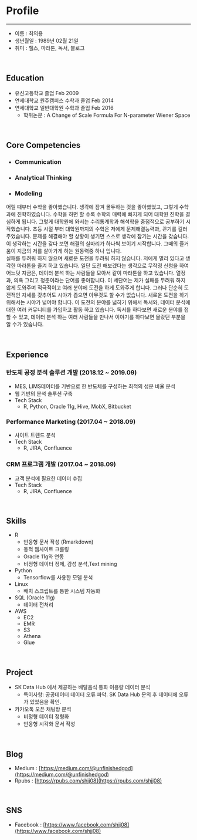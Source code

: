 # Profile
---
 - 이름 : 최의용
 - 생년월일 : 1989년 02월 21일
 - 취미 : 헬스, 마라톤, 독서, 블로그

<br>

Education
---
 - 유신고등학교 졸업 Feb 2009
 - 연세대학교 원주캠퍼스 수학과 졸업 Feb 2014
 - 연세대학교 일반대학원 수학과 졸업 Feb 2016
	-   학위논문 : A Change of Scale Formula For N-parameter Wiener Space
	
<br>

Core Competencies
---

 - ### Communication
 

 - ### Analytical Thinking

 - ### Modeling
 
어릴 때부터 수학을 좋아했습니다. 생각에 잠겨 몰두하는 것을 좋아했었고, 그렇게 수학과에 진학하였습니다. 수학을 하면 할 수록 수학의 매력에 빠지게 되어 대학원 진학을 결심하게 됩니다. 그렇게 대학원에 와서는 수리통계학과 해석학을 중점적으로 공부하기 시작했습니다. 초등 시절 부터 대학원까지의 수학은 저에게 문제해결능력과, 끈기를 길러 주었습니다. 문제를 해결해야 할 상황이 생기면 스스로 생각에 잠기는 시간을 갖습니다. 이 생각하는 시간을 갖다 보면 해결의 실마리가 하나씩 보이기 시작합니다. 그때의 즐거움이 지금의 저를 살아가게 하는 원동력중 하나 입니다.  
실패를 두려워 하지 않으며 새로운 도전을 두려워 하지 않습니다. 저에게 멀리 있다고 생각한 마라톤을 즐겨 하고 있습니다. 일단 도전 해보겠다는 생각으로 무작정 신청을 하여 어느덧 지금은, 데이터 분석 하는 사람들을 모아서 같이 마라톤을 하고 있습니다. 열정과, 의욕 그리고 청춘이라는 단어를 좋아합니다. 이 세단어는 제가 실패를 두려워 하지 않게 도와주며 적극적이고 여러 분야에 도전을 하게 도와주게 합니다. 그러나 단순히 도전적인 자세를 갖추어도 시야가 좁으면 아무것도 할 수가 없습니다. 새로운 도전을 하기 위해서는 시야가 넓어야 합니다. 이 도전의 분야를 넓히기 위해서 독서와, 데이터 분석에 대한 여러 커뮤니티를 가입하고 활동 하고 있습니다. 독서를 하다보면 새로운 분야를 접할 수 있고, 데이터 분석 하는 여러 사람들을 만나서 이야기를 하다보면 몰랐던 부분을 알 수가 있습니다.


<br>

Experience
---
### 반도체 공정 분석 솔루션 개발 (2018.12 ~ 2019.09)
 - MES, LIMS데이터를 기반으로 한 반도체를 구성하는 최적의 성분 비율 분석
 - 웹 기반의 분석 솔루션 구축
 - Tech Stack
	 - R, Python, Oracle 11g, Hive, MobX, Bitbucket

### Performance Marketing (2017.04 ~ 2018.09)
 - 사이트 트렌드 분석
 - Tech Stack
	 - R, JIRA, Confluence

### CRM 프로그램 개발 (2017.04 ~ 2018.09)
 - 고객 분석에 필요한 데이터 수집
 - Tech Stack
	 - R, JIRA, Confluence

<br>
 
Skills
---
- R
	- 반응형 문서 작성 (Rmarkdown)
	- 동적 웹사이트 크롤링
	- Oracle 11g와 연동
	- 비정형 데이터 정제, 감성 분석,Text mining 
- Python
	- Tensorflow를 사용한 모델 분석 
- Linux
	- 배치 스크립트를 통한 시스템 자동화
- SQL (Oracle 11g)
	- 데이터 전처리
- AWS
	- EC2
	- EMR
	- S3
	- Athena
	- Glue

<br>

Project
---
-  SK Data Hub 에서 제공하는 배달음식 통화 이용량 데이터 분석
	- 특이사항: 공공데이터 데이터 오류 파악. SK Data Hub 문의 후 데이터에 오류가 있었음을 확인. 
- 카카오톡 오픈 채팅방 분석
	- 비정형 데이터 정형화
	- 반응형 시각화 문서 작성
    
<br>  

Blog
---
-  Medium : [https://medium.com/@unfinishedgod](https://medium.com/@unfinishedgod)
-  Rpubs : [https://rpubs.com/shjj08](https://rpubs.com/shjj08)

<br>

SNS
---
- Facebook : [https://www.facebook.com/shjj08](https://www.facebook.com/shjj08)

